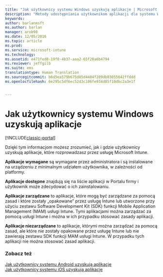 ```yaml
---
title: "Jak użytkownicy systemu Windows uzyskują aplikacje | Microsoft Docs"
description: "Metody udostępniania użytkownikom aplikacji dla systemu Windows"
keywords: 
author: barlanmsft
ms.author: barlan
manager: arob98
ms.date: 12/05/2016
ms.topic: article
ms.prod: 
ms.service: microsoft-intune
ms.technology: 
ms.assetid: e471fed8-19f0-4b37-aaa2-65f28a6b4794
ms.reviewer: jeffgilb
ms.suite: ems
translationtype: Human Translation
ms.sourcegitcommit: b6d5ea579b675d85d4404f289db83055642ffddd
ms.openlocfilehash: 6e295c5df6ec52d3c106fe934d05f10dbc2a3e1f


---
```



# <a name="how-your-windows-users-get-their-apps"></a>Jak użytkownicy systemu Windows uzyskują aplikacje

[!INCLUDE[classic-portal](../includes/classic-portal.md)]

Dzięki tym informacjom możesz zrozumieć, jak i gdzie użytkownicy uzyskują aplikacje, które rozprowadzasz przez usługę Microsoft Intune.

**Aplikacje wymagane** są wymagane przez administratora i są instalowane na urządzeniu z minimalnym udziałem użytkownika, w zależności od platformy.

**Aplikacje dostępne** znajdują się na liście aplikacji w Portalu firmy i użytkownik może zdecydować o ich zainstalowaniu.

**Aplikacje zarządzane** to aplikacje, które mogą być zarządzane za pomocą zasad i które zostały „opakowane” przez usługę Intune lub utworzone przy użyciu zestawu Software Development Kit (SDK) funkcji Mobile Application Management (MAM) usługi Intune. Tymi aplikacjami można zarządzać za pomocą usługi Intune i można w ich przypadku stosować zasady aplikacji.

**Aplikacje niezarządzane** to aplikacje, którymi można zarządzać za pomocą zasad, ale które nie zostały opakowane przez usługę Intune lub nie zawierają zestawu SDK funkcji MAM usługi Intune. W przypadku tych aplikacji nie można stosować zasad aplikacji.

### <a name="see-also"></a>Zobacz też
[Jak użytkownicy systemu Android uzyskują aplikacje](how-your-android-users-get-their-apps.md)</br>
[Jak użytkownicy systemu iOS uzyskują aplikacje](how-your-ios-users-get-their-apps.md)



<!--HONumber=Dec16_HO2-->


